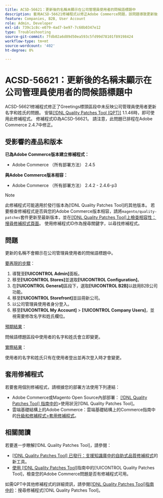 ```yaml
---
title: ACSD-56621：更新後的名稱未顯示在公司管理員使用者的問候語標題中
description: 套用ACSD-56621修補程式以修正Adobe Commerce問題，該問題導致更新後的公司管理員使用者名字和姓氏未反映在問候語標題區段中。
feature: Companies, B2B, User Account
role: Admin, Developer
exl-id: 739c1c8c-e079-4ad7-be97-7c60b0347e12
type: Troubleshooting
source-git-commit: 7fdb02a6d89d50ea593c5fd99d78101f89198424
workflow-type: tm+mt
source-wordcount: '402'
ht-degree: 0%

---
```


# ACSD-56621：更新後的名稱未顯示在公司管理員使用者的問候語標題中

ACSD-56621修補程式修正了Greetings標頭區段中未反映公司管理員使用者更新名字和姓氏的問題。 安裝[[!DNL Quality Patches Tool (QPT)]](https://experienceleague.adobe.com/en/docs/commerce-operations/tools/quality-patches-tool/quality-patches-tool-to-self-serve-quality-patches) 1.1.46時，即可使用此修補程式。 修補程式ID為ACSD-56621。 請注意，此問題已排程在Adobe Commerce 2.4.7中修正。

## 受影響的產品和版本

**已為Adobe Commerce版本建立修補程式：**

* Adobe Commerce （所有部署方法） 2.4.5

**與Adobe Commerce版本相容：**

* Adobe Commerce （所有部署方法） 2.4.2 - 2.4.6-p3

>[!NOTE]
>
>此修補程式可能適用於發行版本為[!DNL Quality Patches Tool]的其他版本。 若要檢查修補程式是否與您的Adobe Commerce版本相容，請將`magento/quality-patches`套件更新至最新版本，並在[[!DNL Quality Patches Tool]上檢查相容性：搜尋修補程式頁面](https://experienceleague.adobe.com/tools/commerce-quality-patches/index.html)。 使用修補程式ID作為搜尋關鍵字，以尋找修補程式。

## 問題

更新的名稱不會顯示在公司管理員使用者的問候語標題中。

<u>要再現的步驟</u>：

1. 導覽至&#x200B;**[!UICONTROL Admin]**&#x200B;面板。
1. 移至&#x200B;**[!UICONTROL Stores]**&#x200B;並選取&#x200B;**[!UICONTROL Configuration]**。
1. 在&#x200B;**[!UICONTROL General]**&#x200B;區段下，選取&#x200B;**[!UICONTROL B2B]**&#x200B;以啟用B2B公司功能。
1. 移至&#x200B;**[!UICONTROL Storefront]**&#x200B;並註冊新公司。
1. 以公司管理員使用者身分登入。
1. 移至&#x200B;**[!UICONTROL My Account]** > **[!UICONTROL Company Users]**，並視需要修改名字和姓氏欄位。

<u>預期結果</u>：

問候語標題區段中使用者的名字和姓氏會立即變更。

<u>實際結果</u>：

使用者的名字和姓氏只有在使用者登出並再次登入時才會變更。

## 套用修補程式

若要套用個別修補程式，請根據您的部署方法使用下列連結：

* Adobe Commerce或Magento Open Source內部部署： [[!DNL Quality Patches Tool] 指南中的](/help/tools/quality-patches-tool/usage.md)>使用狀況[!DNL Quality Patches Tool]。
* 雲端基礎結構上的Adobe Commerce：雲端基礎結構上的Commerce指南中的[升級和修補程式>套用修補程式](https://experienceleague.adobe.com/docs/commerce-cloud-service/user-guide/develop/upgrade/apply-patches.html)。

## 相關閱讀

若要進一步瞭解[!DNL Quality Patches Tool]，請參閱：

* [[!DNL Quality Patches Tool] 已發行：支援知識庫中的自助式品質修補程式](https://experienceleague.adobe.com/en/docs/commerce-operations/tools/quality-patches-tool/quality-patches-tool-to-self-serve-quality-patches)的新工具。
* [使用 [!DNL Quality Patches Tool]](/help/tools/quality-patches-tool/patches-available-in-qpt/check-patch-for-magento-issue-with-magento-quality-patches.md)指南中的[!UICONTROL Quality Patches Tool]，檢查您的Adobe Commerce問題是否有修補程式可用。


如需QPT中其他修補程式的詳細資訊，請參閱[[!DNL Quality Patches Tool]指南中的](https://experienceleague.adobe.com/tools/commerce-quality-patches/index.html)：搜尋修補程式[!DNL Quality Patches Tool]。
